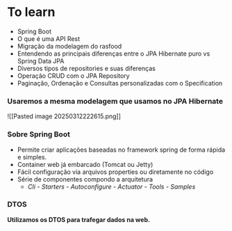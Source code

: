 # To learn
 * Spring Boot
 * O que é uma API Rest
 * Migração da modelagem do rasfood
 * Entendendo as principais diferenças entre o JPA Hibernate puro vs Spring Data JPA
 * Diversos tipos de repositories e suas diferenças
 * Operação CRUD com o JPA Repository
 * Paginação, Ordenação e Consultas personalizadas com o  Specification

### Usaremos a mesma modelagem que usamos no JPA Hibernate
![[Pasted image 20250312222615.png]]

### Sobre Spring Boot

* Permite criar aplicações baseadas no framework spring de forma rápida e simples.
* Container web já embarcado (Tomcat ou Jetty)
* Fácil configuração via arquivos properties ou diretamente no código
* Série de componentes compondo a arquitetura
	* *Cli - Starters - Autoconfigure - Actuator - Tools - Samples*


### DTOS
**Utilizamos os DTOS para trafegar dados na web.**

